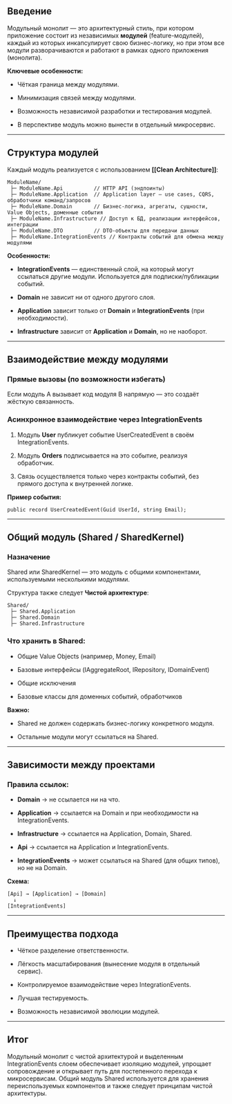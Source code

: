 ## **Введение**


Модульный монолит — это архитектурный стиль, при котором приложение состоит из независимых **модулей** (feature-модулей), каждый из которых инкапсулирует свою бизнес-логику, но при этом все модули разворачиваются и работают в рамках одного приложения (монолита).

  

**Ключевые особенности:**

- Чёткая граница между модулями.
    
- Минимизация связей между модулями.
    
- Возможность независимой разработки и тестирования модулей.
    
- В перспективе модуль можно вынести в отдельный микросервис.
    

---

## **Структура модулей**

  

Каждый модуль реализуется с использованием **[[Clean Architecture]]**:

```
ModuleName/
 ├─ ModuleName.Api          // HTTP API (эндпоинты)
 ├─ ModuleName.Application  // Application layer — use cases, CQRS, обработчики команд/запросов
 ├─ ModuleName.Domain       // Бизнес-логика, агрегаты, сущности, Value Objects, доменные события
 ├─ ModuleName.Infrastructure // Доступ к БД, реализации интерфейсов, интеграции
 ├─ ModuleName.DTO          // DTO-объекты для передачи данных
 ├─ ModuleName.IntegrationEvents // Контракты событий для обмена между модулями
```

**Особенности:**

- **IntegrationEvents** — единственный слой, на который могут ссылаться другие модули. Используется для подписки/публикации событий.
    
- **Domain** не зависит ни от одного другого слоя.
    
- **Application** зависит только от **Domain** и **IntegrationEvents** (при необходимости).
    
- **Infrastructure** зависит от **Application** и **Domain**, но не наоборот.
    

---

## **Взаимодействие между модулями**

  

### **Прямые вызовы (по возможности избегать)**

  

Если модуль A вызывает код модуля B напрямую — это создаёт жёсткую связанность.

  

### **Асинхронное взаимодействие через IntegrationEvents**

1. Модуль **User** публикует событие UserCreatedEvent в своём IntegrationEvents.
    
2. Модуль **Orders** подписывается на это событие, реализуя обработчик.
    
3. Связь осуществляется только через контракты событий, без прямого доступа к внутренней логике.
    

  

**Пример события:**

```
public record UserCreatedEvent(Guid UserId, string Email);
```

---

## **Общий модуль (Shared / SharedKernel)**

  

### **Назначение**

  

Shared или SharedKernel — это модуль с общими компонентами, используемыми несколькими модулями.

  

Структура также следует **Чистой архитектуре**:

```
Shared/
 ├─ Shared.Application
 ├─ Shared.Domain
 ├─ Shared.Infrastructure
```

### **Что хранить в Shared:**

- Общие Value Objects (например, Money, Email)
    
- Базовые интерфейсы (IAggregateRoot, IRepository, IDomainEvent)
    
- Общие исключения
    
- Базовые классы для доменных событий, обработчиков
    

  

**Важно:**

- Shared не должен содержать бизнес-логику конкретного модуля.
    
- Остальные модули могут ссылаться на Shared.
    

---

## **Зависимости между проектами**

  

### **Правила ссылок:**

- **Domain** → не ссылается ни на что.
    
- **Application** → ссылается на Domain и при необходимости на IntegrationEvents.
    
- **Infrastructure** → ссылается на Application, Domain, Shared.
    
- **Api** → ссылается на Application и IntegrationEvents.
    
- **IntegrationEvents** → может ссылаться на Shared (для общих типов), но не на Domain.
    

  

**Схема:**

```
[Api] → [Application] → [Domain]
  ↓
[IntegrationEvents]
```

---

## **Преимущества подхода**

- Чёткое разделение ответственности.
    
- Лёгкость масштабирования (вынесение модуля в отдельный сервис).
    
- Контролируемое взаимодействие через IntegrationEvents.
    
- Лучшая тестируемость.
    
- Возможность независимой эволюции модулей.
    

---

## **Итог**

  

Модульный монолит с чистой архитектурой и выделенным IntegrationEvents слоем обеспечивает изоляцию модулей, упрощает сопровождение и открывает путь для постепенного перехода к микросервисам. Общий модуль Shared используется для хранения переиспользуемых компонентов и также следует принципам чистой архитектуры.